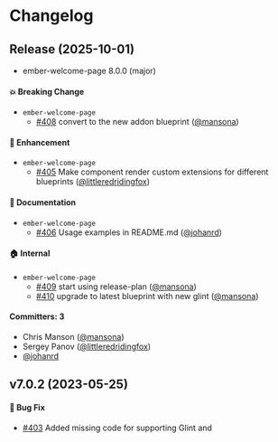 # Changelog

## Release (2025-10-01)

* ember-welcome-page 8.0.0 (major)

#### :boom: Breaking Change
* `ember-welcome-page`
  * [#408](https://github.com/ember-cli/ember-welcome-page/pull/408) convert to the new addon blueprint ([@mansona](https://github.com/mansona))

#### :rocket: Enhancement
* `ember-welcome-page`
  * [#405](https://github.com/ember-cli/ember-welcome-page/pull/405) Make component render custom extensions for different blueprints ([@littleredridingfox](https://github.com/littleredridingfox))

#### :memo: Documentation
* `ember-welcome-page`
  * [#406](https://github.com/ember-cli/ember-welcome-page/pull/406) Usage examples in README.md ([@johanrd](https://github.com/johanrd))

#### :house: Internal
* `ember-welcome-page`
  * [#409](https://github.com/ember-cli/ember-welcome-page/pull/409) start using release-plan ([@mansona](https://github.com/mansona))
  * [#410](https://github.com/ember-cli/ember-welcome-page/pull/410) upgrade to latest blueprint with new glint ([@mansona](https://github.com/mansona))

#### Committers: 3
- Chris Manson ([@mansona](https://github.com/mansona))
- Sergey Panov ([@littleredridingfox](https://github.com/littleredridingfox))
- [@johanrd](https://github.com/johanrd)


## v7.0.2 (2023-05-25)

#### :bug: Bug Fix
* [#403](https://github.com/ember-cli/ember-welcome-page/pull/403) Added missing code for supporting Glint and <template>-tag ([@ijlee2](https://github.com/ijlee2))

#### Committers: 1
- Isaac Lee ([@ijlee2](https://github.com/ijlee2))

## v7.0.1 (2023-02-13)

#### :bug: Bug Fix
* [#401](https://github.com/ember-cli/ember-welcome-page/pull/401) Ensured that construction.png is published to npm ([@ijlee2](https://github.com/ijlee2))

#### Committers: 1
- Isaac Lee ([@ijlee2](https://github.com/ijlee2))


## v7.0.0 (2023-02-13)

#### :boom: Breaking Change
* [#388](https://github.com/ember-cli/ember-welcome-page/pull/388) Updated CI and dependencies. Dropped support for Node 12 and Ember 3.24 LTS. ([@ijlee2](https://github.com/ijlee2))

#### :rocket: Enhancement
* [#395](https://github.com/ember-cli/ember-welcome-page/pull/395) Introduced Glint to ember-welcome-page ([@ijlee2](https://github.com/ijlee2))
* [#393](https://github.com/ember-cli/ember-welcome-page/pull/393) Introduced TypeScript to ember-welcome-page ([@ijlee2](https://github.com/ijlee2))

#### :house: Internal
* [#399](https://github.com/ember-cli/ember-welcome-page/pull/399) Updated release-it configuration ([@ijlee2](https://github.com/ijlee2))
* [#398](https://github.com/ember-cli/ember-welcome-page/pull/398) Updated development dependencies ([@ijlee2](https://github.com/ijlee2))
* [#397](https://github.com/ember-cli/ember-welcome-page/pull/397) Allowed release-it to push a tag only (and let CI publish the tag) ([@ijlee2](https://github.com/ijlee2))
* [#396](https://github.com/ember-cli/ember-welcome-page/pull/396) Updated development dependencies to their latest version ([@ijlee2](https://github.com/ijlee2))
* [#394](https://github.com/ember-cli/ember-welcome-page/pull/394) Introduced ember-a11y-testing to test-app ([@ijlee2](https://github.com/ijlee2))
* [#393](https://github.com/ember-cli/ember-welcome-page/pull/393) Introduced TypeScript to ember-welcome-page ([@ijlee2](https://github.com/ijlee2))
* [#392](https://github.com/ember-cli/ember-welcome-page/pull/392) Introduced yarn workspaces ([@ijlee2](https://github.com/ijlee2))
* [#391](https://github.com/ember-cli/ember-welcome-page/pull/391) Updated dependencies to their latest version ([@ijlee2](https://github.com/ijlee2))
* [#390](https://github.com/ember-cli/ember-welcome-page/pull/390) Updated eslint to v8.30.0 ([@ijlee2](https://github.com/ijlee2))
* [#389](https://github.com/ember-cli/ember-welcome-page/pull/389) Addressed failing CI. Added Ember 4.8 LTS to test matrix. ([@ijlee2](https://github.com/ijlee2))
* [#388](https://github.com/ember-cli/ember-welcome-page/pull/388) Updated CI and dependencies. Dropped support for Node 12 and Ember 3.24 LTS. ([@ijlee2](https://github.com/ijlee2))

#### Committers: 1
- Isaac Lee ([@ijlee2](https://github.com/ijlee2))


## v6.2.0 (2022-03-24)

#### :rocket: Enhancement
* [#386](https://github.com/ember-cli/ember-welcome-page/pull/386) Update to latest v2 addon tooling (v1.5.0) ([@SergeAstapov](https://github.com/SergeAstapov))

#### Committers: 1
- Sergey Astapov ([@SergeAstapov](https://github.com/SergeAstapov))


## v6.1.0 (2022-01-08)

#### :house: Internal
* [#384](https://github.com/ember-cli/ember-welcome-page/pull/384) update to latest v2 addon tooling ([@ef4](https://github.com/ef4))

#### Committers: 1
- Edward Faulkner ([@ef4](https://github.com/ef4))


## v6.0.0 (2021-10-20)

#### :boom: Breaking Change / :rocket: Enhancement
* [#346](https://github.com/ember-cli/ember-welcome-page/pull/346) Convert to V2 format ([@ef4](https://github.com/ef4))

#### :house: Internal
* [#383](https://github.com/ember-cli/ember-welcome-page/pull/383) Add more release automation. ([@rwjblue](https://github.com/rwjblue))
* [#382](https://github.com/ember-cli/ember-welcome-page/pull/382) Restore CI Publishing ([@kategengler](https://github.com/kategengler))

#### Committers: 3
- Edward Faulkner ([@ef4](https://github.com/ef4))
- Katie Gengler ([@kategengler](https://github.com/kategengler))
- Robert Jackson ([@rwjblue](https://github.com/rwjblue))


## v5.0.0 (2021-09-10)

#### :boom: Breaking Change
* [#381](https://github.com/ember-cli/ember-welcome-page/pull/381) Convert to a glimmer component ([@kategengler](https://github.com/kategengler))
* [#379](https://github.com/ember-cli/ember-welcome-page/pull/379) Drop support for Node < 12 ([@kategengler](https://github.com/kategengler))

#### :house: Internal
* [#380](https://github.com/ember-cli/ember-welcome-page/pull/380) Remove module-unification conditionals ([@kategengler](https://github.com/kategengler))

#### Committers: 1
- Katie Gengler ([@kategengler](https://github.com/kategengler))


## v4.1.0 (2021-09-10)

#### :rocket: Enhancement
* [#261](https://github.com/ember-cli/ember-welcome-page/pull/261) Updates to addon style ([@MelSumner](https://github.com/MelSumner))

#### :bug: Bug Fix
* [#376](https://github.com/ember-cli/ember-welcome-page/pull/376) Access properties with `this.` to avoid triggering deprecations ([@kategengler](https://github.com/kategengler))

#### :house: Internal
* [#375](https://github.com/ember-cli/ember-welcome-page/pull/375) Add configuration for github actions CI ([@kategengler](https://github.com/kategengler))
* [#264](https://github.com/ember-cli/ember-welcome-page/pull/264) Update test format, run ember-cli-update ([@rwwagner90](https://github.com/rwwagner90))

#### Committers: 8
- Curtis Ekstrom ([@clekstro](https://github.com/clekstro))
- Jeff Jewiss ([@jeffjewiss](https://github.com/jeffjewiss))
- Katie Gengler ([@kategengler](https://github.com/kategengler))
- Melanie Sumner ([@MelSumner](https://github.com/MelSumner))
- Ricardo Mendes ([@locks](https://github.com/locks))
- Robert Jackson ([@rwjblue](https://github.com/rwjblue))
- Robert Wagner ([@rwwagner90](https://github.com/rwwagner90))
- [@dependabot-preview[bot]](https://github.com/apps/dependabot-preview)


## v4.0.0 (2019-02-11)

#### :boom: Breaking Change
* [#112](https://github.com/ember-cli/ember-welcome-page/pull/112) Bump ember-cli-babel from 6.18.0 to 7.2.0 ([@dependabot[bot]](https://github.com/apps/dependabot))
* [#110](https://github.com/ember-cli/ember-welcome-page/pull/110) Drop Node 4 support ([@Turbo87](https://github.com/Turbo87))

#### :rocket: Enhancement
* [#124](https://github.com/ember-cli/ember-welcome-page/pull/124) Support Angle Bracket syntax and MU layout ([@ppcano](https://github.com/ppcano))

#### :house: Internal
* [#109](https://github.com/ember-cli/ember-welcome-page/pull/109) Remove unused dependencies ([@Turbo87](https://github.com/Turbo87))
* [#97](https://github.com/ember-cli/ember-welcome-page/pull/97) Delete obsoletet/duplicate testem config ([@Turbo87](https://github.com/Turbo87))

#### Committers: 2
- Pepe Cano ([@ppcano](https://github.com/ppcano))
- Tobias Bieniek ([@Turbo87](https://github.com/Turbo87))

